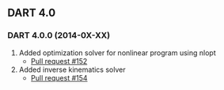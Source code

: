 ## DART 4.0

### DART 4.0.0 (2014-0X-XX)

1. Added optimization solver for nonlinear program using nlopt
    * [Pull request #152](https://github.com/dartsim/dart/pull/152)
1. Added inverse kinematics solver
    * [Pull request #154](https://github.com/dartsim/dart/pull/154)
